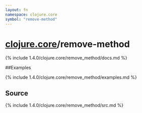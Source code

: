 ```yaml
---
layout: fn
namespace: clojure.core
symbol: "remove-method"
---
```


# [clojure.core](../)/remove-method

{% include 1.4.0/clojure.core/remove_method/docs.md %}

##Examples

{% include 1.4.0/clojure.core/remove_method/examples.md %}
## Source
{% include 1.4.0/clojure.core/remove_method/src.md %}

